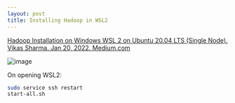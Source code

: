 ```yaml
---
layout: post
title: Installing Hadoop in WSL2
---
```


[Hadoop Installation on Windows WSL 2 on Ubuntu 20.04 LTS (Single Node). Vikas Sharma. Jan 20, 2022. Medium.com](https://medium.com/@vikassharma555/hadoop-installation-on-windows-wsl-2-on-ubuntu-20-04-lts-single-node-d604729ea0ca)

![image](https://github.com/jordanbell2357/jordanbell2357.github.io/assets/47544607/09de9f3c-1c2f-4b25-bb75-53450a43ee6c)

On opening WSL2:

```bash
sudo service ssh restart
start-all.sh
```
